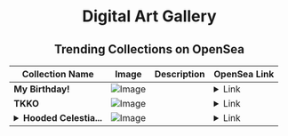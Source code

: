 <div align="center">

# Digital Art Gallery

## Trending Collections on OpenSea

| Collection Name                       | Image                                                                                     | Description                       | OpenSea Link                                                                                          |
|---------------------------------------|-------------------------------------------------------------------------------------------|-----------------------------------|--------------------------------------------------------------------------------------------------------|
| **My Birthday!** | ![Image](https://i.seadn.io/s/raw/files/6ccb8438446fb9680a38f3e2af8412b5.jpg?w=500&auto=format?w=200&auto=format) |  | <details><summary>Link</summary>[My Birthday!](https://opensea.io/collection/my-birthday-5)</details> |
| **TKKO** | ![Image](https://i.seadn.io/s/raw/files/544330b9091f8fe3e410bf1b06d118dc.png?w=500&auto=format?w=200&auto=format) |  | <details><summary>Link</summary>[TKKO](https://opensea.io/collection/tkko)</details> |
| **<details><summary>Hooded Celestia...</summary>Hooded Celestials</details>** | ![Image](https://i.seadn.io/s/raw/files/ea4b211eee02f823102efb108ca4e380.png?w=500&auto=format?w=200&auto=format) |  | <details><summary>Link</summary>[Hooded Celestials](https://opensea.io/collection/hooded-celestials)</details> |

</div>